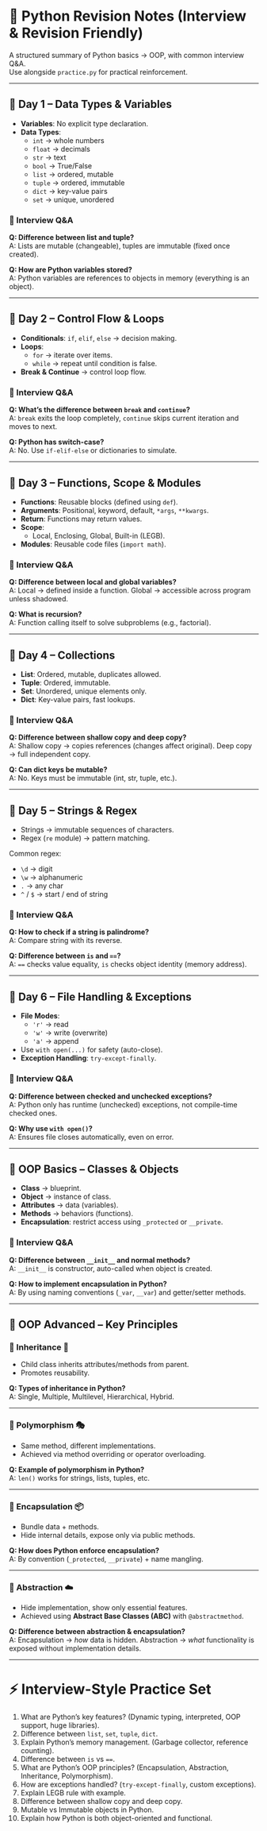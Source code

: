# 🐍 Python Revision Notes (Interview & Revision Friendly)

A structured summary of Python basics → OOP, with common interview Q&A.  
Use alongside `practice.py` for practical reinforcement.

---

## 📌 Day 1 – Data Types & Variables
- **Variables**: No explicit type declaration.  
- **Data Types**:
  - `int` → whole numbers  
  - `float` → decimals  
  - `str` → text  
  - `bool` → True/False  
  - `list` → ordered, mutable  
  - `tuple` → ordered, immutable  
  - `dict` → key-value pairs  
  - `set` → unique, unordered

### 🔹 Interview Q&A
**Q: Difference between list and tuple?**  
A: Lists are mutable (changeable), tuples are immutable (fixed once created).

**Q: How are Python variables stored?**  
A: Python variables are references to objects in memory (everything is an object).

---

## 📌 Day 2 – Control Flow & Loops
- **Conditionals**: `if`, `elif`, `else` → decision making.  
- **Loops**:  
  - `for` → iterate over items.  
  - `while` → repeat until condition is false.  
- **Break & Continue** → control loop flow.

### 🔹 Interview Q&A
**Q: What’s the difference between `break` and `continue`?**  
A: `break` exits the loop completely, `continue` skips current iteration and moves to next.

**Q: Python has switch-case?**  
A: No. Use `if-elif-else` or dictionaries to simulate.

---

## 📌 Day 3 – Functions, Scope & Modules
- **Functions**: Reusable blocks (defined using `def`).  
- **Arguments**: Positional, keyword, default, `*args`, `**kwargs`.  
- **Return**: Functions may return values.  
- **Scope**:  
  - Local, Enclosing, Global, Built-in (LEGB).  
- **Modules**: Reusable code files (`import math`).

### 🔹 Interview Q&A
**Q: Difference between local and global variables?**  
A: Local → defined inside a function. Global → accessible across program unless shadowed.  

**Q: What is recursion?**  
A: Function calling itself to solve subproblems (e.g., factorial).

---

## 📌 Day 4 – Collections
- **List**: Ordered, mutable, duplicates allowed.  
- **Tuple**: Ordered, immutable.  
- **Set**: Unordered, unique elements only.  
- **Dict**: Key-value pairs, fast lookups.

### 🔹 Interview Q&A
**Q: Difference between shallow copy and deep copy?**  
A: Shallow copy → copies references (changes affect original). Deep copy → full independent copy.

**Q: Can dict keys be mutable?**  
A: No. Keys must be immutable (int, str, tuple, etc.).

---

## 📌 Day 5 – Strings & Regex
- Strings → immutable sequences of characters.  
- Regex (`re` module) → pattern matching.

Common regex:  
- `\d` → digit  
- `\w` → alphanumeric  
- `.` → any char  
- `^` / `$` → start / end of string  

### 🔹 Interview Q&A
**Q: How to check if a string is palindrome?**  
A: Compare string with its reverse.  

**Q: Difference between `is` and `==`?**  
A: `==` checks value equality, `is` checks object identity (memory address).

---

## 📌 Day 6 – File Handling & Exceptions
- **File Modes**:  
  - `'r'` → read  
  - `'w'` → write (overwrite)  
  - `'a'` → append  
- Use `with open(...)` for safety (auto-close).  
- **Exception Handling**: `try-except-finally`.

### 🔹 Interview Q&A
**Q: Difference between checked and unchecked exceptions?**  
A: Python only has runtime (unchecked) exceptions, not compile-time checked ones.  

**Q: Why use `with open()`?**  
A: Ensures file closes automatically, even on error.

---

## 📌 OOP Basics – Classes & Objects
- **Class** → blueprint.  
- **Object** → instance of class.  
- **Attributes** → data (variables).  
- **Methods** → behaviors (functions).  
- **Encapsulation**: restrict access using `_protected` or `__private`.  

### 🔹 Interview Q&A
**Q: Difference between `__init__` and normal methods?**  
A: `__init__` is constructor, auto-called when object is created.  

**Q: How to implement encapsulation in Python?**  
A: By using naming conventions (`_var`, `__var`) and getter/setter methods.

---

## 📌 OOP Advanced – Key Principles

### 🔹 Inheritance 🧬
- Child class inherits attributes/methods from parent.  
- Promotes reusability.  

**Q: Types of inheritance in Python?**  
A: Single, Multiple, Multilevel, Hierarchical, Hybrid.

---

### 🔹 Polymorphism 🎭
- Same method, different implementations.  
- Achieved via method overriding or operator overloading.

**Q: Example of polymorphism in Python?**  
A: `len()` works for strings, lists, tuples, etc.

---

### 🔹 Encapsulation 📦
- Bundle data + methods.  
- Hide internal details, expose only via public methods.  

**Q: How does Python enforce encapsulation?**  
A: By convention (`_protected`, `__private`) + name mangling.

---

### 🔹 Abstraction ☁️
- Hide implementation, show only essential features.  
- Achieved using **Abstract Base Classes (ABC)** with `@abstractmethod`.

**Q: Difference between abstraction & encapsulation?**  
A: Encapsulation → *how* data is hidden. Abstraction → *what* functionality is exposed without implementation details.

---

# ⚡ Interview-Style Practice Set
1. What are Python’s key features? (Dynamic typing, interpreted, OOP support, huge libraries).  
2. Difference between `list`, `set`, `tuple`, `dict`.  
3. Explain Python’s memory management. (Garbage collector, reference counting).  
4. Difference between `is` vs `==`.  
5. What are Python’s OOP principles? (Encapsulation, Abstraction, Inheritance, Polymorphism).  
6. How are exceptions handled? (`try-except-finally`, custom exceptions).  
7. Explain LEGB rule with example.  
8. Difference between shallow copy and deep copy.  
9. Mutable vs Immutable objects in Python.  
10. Explain how Python is both object-oriented and functional.  

